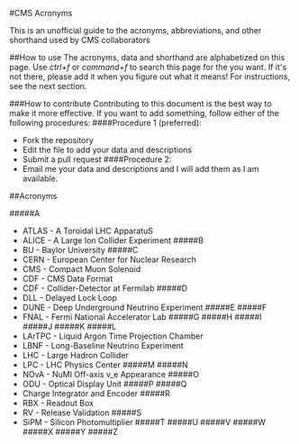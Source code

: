 #CMS Acronyms

This is an unofficial guide to the acronyms, abbreviations, and other shorthand used by CMS collaborators


##How to use
The acronyms, data and shorthand are alphabetized on this page. Use *ctrl+f* or *command+f* to search this page for the you want. If it's not there, please add it when you figure out what it means! For instructions, see the next section.

###How to contribute
Contributing to this document is the best way to make it more effective. If you want to add something, follow either of the following procedures:
####Procedure 1 (preferred):
* Fork the repository
* Edit the file to add your data and descriptions
* Submit a pull request
####Procedure 2:
* Email me your data and descriptions and I will add them as I am available.

##Acronyms

#####A
* ATLAS - A Toroidal LHC ApparatuS
* ALICE - A Large Ion Collider Experiment
#####B
* BU - Baylor University
#####C
* CERN - European Center for Nuclear Research
* CMS - Compact Muon Solenoid
* CDF - CMS Data Format
* CDF - Collider-Detector at Fermilab
#####D
* DLL - Delayed Lock Loop
* DUNE - Deep Underground Neutrino Experiment
#####E
#####F
* FNAL - Fermi National Accelerator Lab
#####G
#####H
#####I
#####J
#####K
#####L
* LArTPC - Liquid Argon Time Projection Chamber
* LBNF - Long-Baseline Neutrino Experiment
* LHC - Large Hadron Collider
* LPC - LHC Physics Center
#####M
#####N
* NOvA - NuMI Off-axis v_e Appearance
#####O
* ODU - Optical Display Unit
#####P
#####Q
* Charge Integrator and Encoder
#####R
* RBX - Readout Box
* RV - Release Validation
#####S
* SiPM - Silicon Photomultiplier
#####T
#####U
#####V
#####W
#####X
#####Y
#####Z
